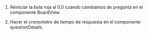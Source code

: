 1. Reiniciar la bola roja al 0,0 cuando cambiamos de pregunta en el componente BoardView.

2. Hacer el cronometro de tiempo de respuesta en el componente questionDetails.